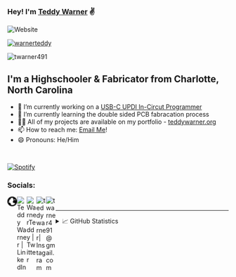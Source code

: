 [website]: https://teddywarner.org/
[current]: https://teddywarner.org/Projects/SerialUPDI/
[twitter]: https://twitter.com/WarnerTeddy
[instagram]: https://www.instagram.com/teddywarner
[linkedin]: https://www.linkedin.com/in/teddy-warner-880974200/
[email]: mailto:<Twarner491@gmail.com>

### Hey! I'm [Teddy Warner][website] ✌️

![Website](https://img.shields.io/website?down_message=offline&label=teddywarner.org&style=for-the-badge&up_message=online&url=https%3A%2F%2Fteddywarner.org%2F)
<p align="left"> <a href="https://twitter.com/warnerteddy" target="blank"><img src="https://img.shields.io/twitter/follow/warnerteddy?logo=twitter&style=for-the-badge" alt="warnerteddy" /></a> </p>

<p align="left"> <img src="https://komarev.com/ghpvc/?username=twarner491&label=Profile%20views&color=0e75b6&style=flat" alt="twarner491" /> </p>

## I'm a Highschooler & Fabricator from Charlotte, North Carolina

- 🔭 I’m currently working on a [USB-C UPDI In-Circut Programmer][current]
- 🌱 I’m currently learning the double sided PCB fabracation process
- 👨‍💻 All of my projects are available on my portfolio - [teddywarner.org][website]
- 📫 How to reach me: [Email Me][email]!
- 😄 Pronouns: He/Him

<br />

[![Spotify](novatorem-psi-one.vercel.app/api/spotify)](https://open.spotify.com/user/mskz5e4dyzv4cb4kkn73iipq0?si=5eba25ddc4f74313)

### Socials:

[<img align="left" alt="teddywarner.org" width="22px" src="https://raw.githubusercontent.com/iconic/open-iconic/master/svg/globe.svg" />][website]
[<img align="left" alt="Teddy Warner | LinkedIn" width="22px" src="https://cdn.jsdelivr.net/npm/simple-icons@v3/icons/linkedin.svg" />][linkedin]
[<img align="left" alt="WarnerTeddy | Twitter" width="22px" src="https://cdn.jsdelivr.net/npm/simple-icons@v3/icons/twitter.svg" />][twitter]
[<img align="left" alt="teddywarner| Instagram" width="22px" src="https://cdn.jsdelivr.net/npm/simple-icons@v3/icons/instagram.svg" />][instagram]
[<img align="left" alt="twarner491@gmail.com" width="22px" src="https://cdn.jsdelivr.net/npm/simple-icons@3.13.0/icons/minutemailer.svg" />][email]

<br />

---

<details>
  <summary>📈 GitHub Statistics</summary>

  <img align="left" alt="codeSTACKr's GitHub Stats" src="github-readme-stats-ten-liart.vercel.app/api?username=Twarner491&show_icons=true&hide_border=true" />

</details>
